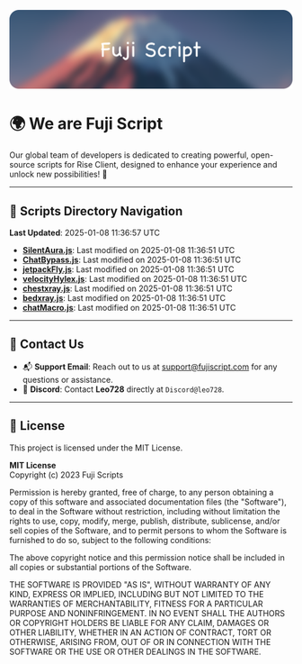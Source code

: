 ![Banner](.github/b.webp)

# 🌍 **We are Fuji Script**

Our global team of developers is dedicated to creating powerful, open-source scripts for Rise Client, designed to enhance your experience and unlock new possibilities! 🌟

---
<!-- SCRIPTS_NAVIGATION_START -->
## 📂 **Scripts Directory Navigation**

**Last Updated**: 2025-01-08 11:36:57 UTC

- **[SilentAura.js](scripts/SilentAura.js)**: Last modified on 2025-01-08 11:36:51 UTC
- **[ChatBypass.js](scripts/ChatBypass.js)**: Last modified on 2025-01-08 11:36:51 UTC
- **[jetpackFly.js](scripts/jetpackFly.js)**: Last modified on 2025-01-08 11:36:51 UTC
- **[velocityHylex.js](scripts/velocityHylex.js)**: Last modified on 2025-01-08 11:36:51 UTC
- **[chestxray.js](scripts/chestxray.js)**: Last modified on 2025-01-08 11:36:51 UTC
- **[bedxray.js](scripts/bedxray.js)**: Last modified on 2025-01-08 11:36:51 UTC
- **[chatMacro.js](scripts/chatMacro.js)**: Last modified on 2025-01-08 11:36:51 UTC

<!-- SCRIPTS_NAVIGATION_END -->

---

## 💬 **Contact Us**  
- 📬 **Support Email**: Reach out to us at [support@fujiscript.com](mailto:support@fujiscript.com) for any questions or assistance.  
- 💬 **Discord**: Contact **Leo728** directly at `Discord@leo728`.

---

## 📜 **License**

This project is licensed under the MIT License.  

**MIT License**  
Copyright (c) 2023 Fuji Scripts  

Permission is hereby granted, free of charge, to any person obtaining a copy of this software and associated documentation files (the "Software"), to deal in the Software without restriction, including without limitation the rights to use, copy, modify, merge, publish, distribute, sublicense, and/or sell copies of the Software, and to permit persons to whom the Software is furnished to do so, subject to the following conditions:  

The above copyright notice and this permission notice shall be included in all copies or substantial portions of the Software.  

THE SOFTWARE IS PROVIDED "AS IS", WITHOUT WARRANTY OF ANY KIND, EXPRESS OR IMPLIED, INCLUDING BUT NOT LIMITED TO THE WARRANTIES OF MERCHANTABILITY, FITNESS FOR A PARTICULAR PURPOSE AND NONINFRINGEMENT. IN NO EVENT SHALL THE AUTHORS OR COPYRIGHT HOLDERS BE LIABLE FOR ANY CLAIM, DAMAGES OR OTHER LIABILITY, WHETHER IN AN ACTION OF CONTRACT, TORT OR OTHERWISE, ARISING FROM, OUT OF OR IN CONNECTION WITH THE SOFTWARE OR THE USE OR OTHER DEALINGS IN THE SOFTWARE.  
